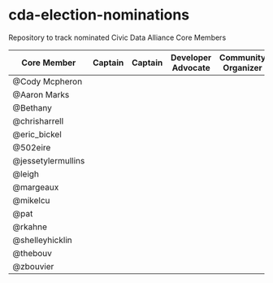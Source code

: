 # cda-election-nominations
Repository to track nominated Civic Data Alliance Core Members


|Core Member   |Captain   |Captain   |Developer Advocate   |Community  Organizer   |Storyteller   |Delivery Lead |
|---|---|---|---|---|---|---|
|@Cody Mcpheron|   |   |   |   |   |   |
|@Aaron Marks|   |   |   |   |   |   |
|@Bethany|   |   |   |   |   |   |
|@chrisharrell|   |   |   |   |   |   |
|@eric_bickel|   |   |   |   |   |   |
|@502eire|   |   |   |   |   |   |
|@jessetylermullins|   |   |   |   |   |   |
|@leigh|   |   |   |   |   |   |
|@margeaux|   |   |   |   |   |   |
|@mikelcu|   |   |   |   |   |   |
|@pat|   |   |   |   |   |   |
|@rkahne|   |   |   |   |   |   |
|@shelleyhicklin|   |   |   |   |   |   |
|@thebouv|   |   |   |   |   |   |
|@zbouvier|   |   |   |   |   |   |
